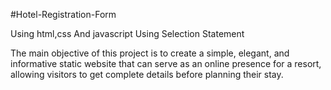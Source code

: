 #Hotel-Registration-Form

Using html,css
And javascript
Using Selection Statement

The main objective of this project is to create a simple, elegant, and informative static website that can serve as an online presence for a resort, allowing visitors to get complete details before planning their stay.
